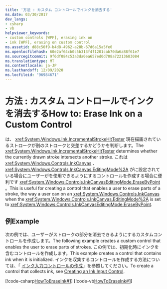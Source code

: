 ```yaml
---
title: '方法 : カスタム コントロールでインクを消去する'
ms.date: 03/30/2017
dev_langs:
- csharp
- vb
helpviewer_keywords:
- custom controls [WPF], erasing ink on
- ink [WPF], erasing on custom control
ms.assetid: d88c50f9-b4d8-4962-a28b-67d6a15a5fe0
ms.openlocfilehash: 60e2af64cb0c5b313f4f1201cab70da6a88f61e7
ms.sourcegitcommit: 9f6df084c53a3da0ea657ed0d708a72213683084
ms.translationtype: MT
ms.contentlocale: ja-JP
ms.lasthandoff: 12/09/2020
ms.locfileid: "96984671"
---
```

# <a name="how-to-erase-ink-on-a-custom-control"></a><span data-ttu-id="1367b-102">方法 : カスタム コントロールでインクを消去する</span><span class="sxs-lookup"><span data-stu-id="1367b-102">How to: Erase Ink on a Custom Control</span></span>
<span data-ttu-id="1367b-103">は、 <xref:System.Windows.Ink.IncrementalStrokeHitTester> 現在描画されているストロークが別のストロークと交差するかどうかを判断します。</span><span class="sxs-lookup"><span data-stu-id="1367b-103">The <xref:System.Windows.Ink.IncrementalStrokeHitTester> determines whether the currently drawn stroke intersects another stroke.</span></span>  <span data-ttu-id="1367b-104">これは <xref:System.Windows.Controls.InkCanvas> 、 <xref:System.Windows.Controls.InkCanvas.EditingMode%2A> がに設定されている場合にユーザーがを使用できるようにするコントロールを作成する場合に便利です <xref:System.Windows.Controls.InkCanvasEditingMode.EraseByPoint> 。</span><span class="sxs-lookup"><span data-stu-id="1367b-104">This is useful for creating a control that enables a user to erase parts of a stroke, the way a user can on an <xref:System.Windows.Controls.InkCanvas> when the <xref:System.Windows.Controls.InkCanvas.EditingMode%2A> is set to <xref:System.Windows.Controls.InkCanvasEditingMode.EraseByPoint>.</span></span>  
  
## <a name="example"></a><span data-ttu-id="1367b-105">例</span><span class="sxs-lookup"><span data-stu-id="1367b-105">Example</span></span>  
 <span data-ttu-id="1367b-106">次の例では、ユーザーがストロークの部分を消去できるようにするカスタムコントロールを作成します。</span><span class="sxs-lookup"><span data-stu-id="1367b-106">The following example creates a custom control that enables the user to erase parts of strokes.</span></span>  <span data-ttu-id="1367b-107">この例では、初期化時にインクを含むコントロールを作成します。</span><span class="sxs-lookup"><span data-stu-id="1367b-107">This example creates a control that contains ink when it is initialized.</span></span>  <span data-ttu-id="1367b-108">インクを収集するコントロールを作成する方法については、「 [インク入力コントロールの作成](creating-an-ink-input-control.md)」を参照してください。</span><span class="sxs-lookup"><span data-stu-id="1367b-108">To create a control that collects ink, see [Creating an Ink Input Control](creating-an-ink-input-control.md).</span></span>  
  
 [!code-csharp[HowToEraseInk#1](~/samples/snippets/csharp/VS_Snippets_Wpf/HowToEraseInk/CSharp/InkEraser.cs#1)]
 [!code-vb[HowToEraseInk#1](~/samples/snippets/visualbasic/VS_Snippets_Wpf/HowToEraseInk/VisualBasic/InkEraser.vb#1)]
